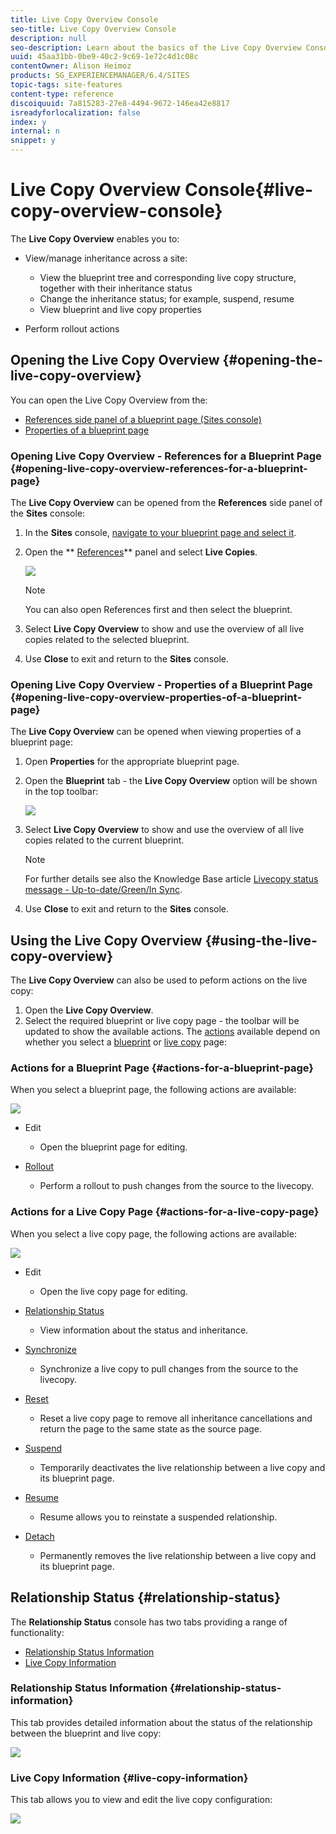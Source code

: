 ```yaml
---
title: Live Copy Overview Console
seo-title: Live Copy Overview Console
description: null
seo-description: Learn about the basics of the Live Copy Overview Console.
uuid: 45aa31bb-0be9-40c2-9c69-1e72c4d1c08c
contentOwner: Alison Heimoz
products: SG_EXPERIENCEMANAGER/6.4/SITES
topic-tags: site-features
content-type: reference
discoiquuid: 7a815283-27e8-4494-9672-146ea42e8817
isreadyforlocalization: false
index: y
internal: n
snippet: y
---
```


# Live Copy Overview Console{#live-copy-overview-console}

<!--
Comment Type: remark
Last Modified By: unknown unknown (ims-author-57F1056A4CD116590A746C15@AdobeID)
Last Modified Date: 2017-11-30T05:01:01.683-0500
<p><a href="https://jira.corp.adobe.com/browse/KT-59">https://jira.corp.adobe.com/browse/KT-59</a></p>
<p><a href="https://jira.corp.adobe.com/browse/CQ-84617">https://jira.corp.adobe.com/browse/CQ-84617</a></p>
<p><a href="https://wiki.corp.adobe.com/display/WEM/KT+-+Sites+-+MSM+in+touch-enabled+UI%2C+parity+with+classic+UI">https://wiki.corp.adobe.com/display/WEM/KT+-+Sites+-+MSM+in+touch-enabled+UI%2C+parity+with+classic+UI</a></p>
-->

<!--
Comment Type: remark
Last Modified By: unknown unknown (ims-author-57F1056A4CD116590A746C15@AdobeID)
Last Modified Date: 2017-11-30T05:01:01.699-0500
<p>CQ-84617 issue:</p>
<ul>
<li>View/manage inheritances across a site
<ul>
<li>view blueprint tree and corresponding live copy structure, with inheritance statuses</li>
<li>edit inheritances statuses</li>
<li>view blueprint and live copy properties, <strong>in popup inspectors directly in sitemap view</strong></li>
</ul> </li>
<li>Perform rollout actions</li>
<li>See attached images with Classic UI patterns for these actions</li>
</ul>
-->

The **Live Copy Overview** enables you to:

* View/manage inheritance across a site:

    * View the blueprint tree and corresponding live copy structure, together with their inheritance status
    * Change the inheritance status; for example, suspend, resume
    * View blueprint and live copy properties

* Perform rollout actions

## Opening the Live Copy Overview {#opening-the-live-copy-overview}

You can open the Live Copy Overview from the:

* [References side panel of a blueprint page (Sites console)](#openinglivecopyoverviewreferencesforablueprintpage)
* [Properties of a blueprint page](#openinglivecopyoverviewpropertiesofablueprintpage)

### Opening Live Copy Overview - References for a Blueprint Page {#opening-live-copy-overview-references-for-a-blueprint-page}

The **Live Copy Overview** can be opened from the **References** side panel of the **Sites** console:

1. In the **Sites** console, [navigate to your blueprint page and select it](../../authoring/using/basic-handling.md#viewingandselectingyourresources).
1. Open the ** [References](../../authoring/using/basic-handling.md#references)** panel and select **Live Copies**.

   ![](assets/chlimage_1-393.png)

   >[!NOTE]
   >
   >You can also open References first and then select the blueprint.

1. Select **Live Copy Overview** to show and use the overview of all live copies related to the selected blueprint.
1. Use **Close** to exit and return to the **Sites** console.

### Opening Live Copy Overview - Properties of a Blueprint Page {#opening-live-copy-overview-properties-of-a-blueprint-page}

The **Live Copy Overview** can be opened when viewing properties of a blueprint page:

1. Open **Properties** for the appropriate blueprint page.
1. Open the **Blueprint** tab - the **Live Copy Overview** option will be shown in the top toolbar:

   ![](assets/chlimage_1-394.png)

1. Select **Live Copy Overview** to show and use the overview of all live copies related to the current blueprint.

   >[!NOTE]
   >
   >For further details see also the Knowledge Base article [Livecopy status message - Up-to-date/Green/In Sync](https://helpx.adobe.com/experience-manager/kb/livecopy-status-message---up-to-date-green-in-sync.html).

1. Use **Close** to exit and return to the **Sites** console.

## Using the Live Copy Overview {#using-the-live-copy-overview}

<!--
Comment Type: remark
Last Modified By: unknown unknown (ims-author-57F1056A4CD116590A746C15@AdobeID)
Last Modified Date: 2017-11-30T05:01:02.245-0500
<p>needs more info - in general and about the specific tabs</p>
-->

The **Live Copy Overview** can also be used to peform actions on the live copy:

1. Open the **Live Copy Overview**.
1. Select the required blueprint or live copy page - the toolbar will be updated to show the available actions. The [actions](../../administering/using/msm.md#termsused) available depend on whether you select a [blueprint](#actionsforablueprintpage) or [live copy](#actionsforalivecopypage) page:

### Actions for a Blueprint Page {#actions-for-a-blueprint-page}

When you select a blueprint page, the following actions are available:

![](assets/chlimage_1-395.png)

* Edit

    * Open the blueprint page for editing.

* [Rollout](../../administering/using/msm.md#rolloutandsynchronize)

    * Perform a rollout to push changes from the source to the livecopy.

### Actions for a Live Copy Page {#actions-for-a-live-copy-page}

When you select a live copy page, the following actions are available:

![](assets/chlimage_1-396.png)

* Edit

    * Open the live copy page for editing.

* [Relationship Status](#relationshipstatus)

    * View information about the status and inheritance.

* [Synchronize](../../administering/using/msm.md#rolloutandsynchronize)

    * Synchronize a live copy to pull changes from the source to the livecopy.

* [Reset](../../administering/using/msm-livecopy.md#resettingalivecopypage)

    * Reset a live copy page to remove all inheritance cancellations and return the page to the same state as the source page.

* [Suspend](../../administering/using/msm.md#suspendingandcancellinginheritanceandsynchronization)

    * Temporarily deactivates the live relationship between a live copy and its blueprint page.

* [Resume](../../administering/using/msm-livecopy.md#resuminginheritanceforapage)

    * Resume allows you to reinstate a suspended relationship.

* [Detach](../../administering/using/msm.md#detachingalivecopy)

    * Permanently removes the live relationship between a live copy and its blueprint page.

## Relationship Status {#relationship-status}

The **Relationship Status** console has two tabs providing a range of functionality:

* [Relationship Status Information](#relationshipstatusinformation)
* [Live Copy Information](#livecopyinformation)

### Relationship Status Information {#relationship-status-information}

This tab provides detailed information about the status of the relationship between the blueprint and live copy:

<!--
Comment Type: remark
Last Modified By: unknown unknown (ims-author-57F1056A4CD116590A746C15@AdobeID)
Last Modified Date: 2017-11-30T05:01:02.549-0500
<p>will need a new screenshot after the typos are corrected </p>
<p><a href="https://jira.corp.adobe.com/browse/CQ-112553">https://jira.corp.adobe.com/browse/CQ-112553</a></p>
-->

<!--
Comment Type: remark
Last Modified By: unknown unknown (ims-author-57F1056A4CD116590A746C15@AdobeID)
Last Modified Date: 2017-11-30T05:01:02.564-0500
<p>ims-author-08583C574D27377E0A746C1C@AdobeID (last week)</p>
<p>Would maybe nice to have an list of posibile status?</p>
<p>Yes, please confirm what variations are possible in this context.</p>
-->

![](assets/chlimage_1-397.png) 

### Live Copy Information {#live-copy-information}

This tab allows you to view and edit the live copy configuration:

![](assets/chlimage_1-398.png)

